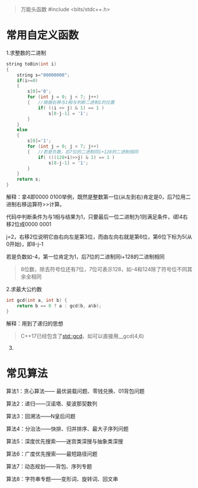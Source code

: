 > 万能头函数 #include <bits/stdc++.h>

# 常用自定义函数

1.求整数的二进制

```C++
string toBin(int i)
{
	string s="00000000";
	if(i>=0)
	{
		s[0]='0';
		for (int j = 0; j < 7; j++)
		{	//根据右移与1相与判断二进制1的位置
			if( ((i >> j) & 1) == 1 )
				s[8-j-1] = '1';
		}	
	}
	else
	{
		s[0]='1';
		for (int j = 0; j < 7; j++)
		{	//若是负数，后7位的二进制同i+128的二进制相同
			if( (((128+i)>>j) & 1) == 1 )
				s[8-j-1] = '1';
		}	
	}
	return s;
}
```

解释：拿4即0000 0100举例，既然是整数第一位(从左到右)肯定是0，后7位用二进制右移运算符>>计算。

代码中判断条件为与1相与结果为1，只要最后一位二进制为1则满足条件，i即4右移2位成0000 0001

j=2，右移2位说明它由右向左是第3位，而由左向右就是第6位，第6位下标为5(从0开始)，即8-j-1

若是负数如-4，第一位肯定为1，后7位的二进制同i+128的二进制相同

> 8位数，除去符号位还有7位，7位可表示128，如-4和124除了符号位不同其余全相同



2.求最大公约数

```C++
int gcd(int a, int b) {
	return b == 0 ? a : gcd(b, a%b);
}
```

解释：用到了递归的思想

> C++17已经包含了[std::gcd](https://en.cppreference.com/w/cpp/numeric/gcd)，如可以直接用__gcd(4,6)



3.















# 常见算法

算法1：贪心算法—— 最优装载问题、零钱兑换、01背包问题

算法2：递归——汉诺塔、斐波那契数列

算法3：回溯法——N皇后问题

算法4：分治法——快排、归并排序、最大子序列问题

算法5：深度优先搜索——迷宫类深搜与抽象类深搜

算法6：广度优先搜索——最短路径问题

算法7：动态规划——背包、序列专题

算法8：字符串专题——变形词、旋转词、回文串